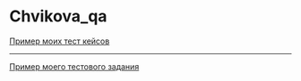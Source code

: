 # Chvikova_qa
[Пример моих тест кейсов](https://docs.google.com/spreadsheets/d/17Xo_wtEvXZ19kLL5ca2yO2Vpaa5BS0NPHuh36fcMT04/edit#gid=306401338)

---


[Пример моего тестового задания](https://docs.google.com/spreadsheets/d/1eEg2cNxwQTZeu_7NkF7MWBGlh8iMbO8-NQqaB7cM4K4/edit#gid=0)